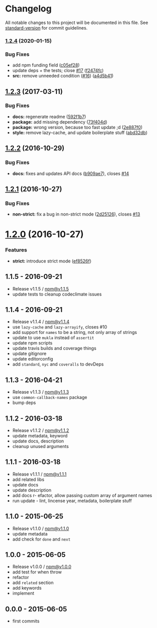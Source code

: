 # Changelog

All notable changes to this project will be documented in this file. See [standard-version](https://github.com/conventional-changelog/standard-version) for commit guidelines.

### [1.2.4](https://github.com/tunnckocore/is-async-function/compare/v1.2.3...v1.2.4) (2020-01-15)


### Bug Fixes

* add npm funding field ([c05ef28](https://github.com/tunnckocore/is-async-function/commit/c05ef28a1aa33543fc29c1c897613dc8676c1afc))
* update deps + the tests; close [#17](https://github.com/tunnckocore/is-async-function/issues/17) ([f2474fc](https://github.com/tunnckocore/is-async-function/commit/f2474fcd339935b9aba7f96668a4a3c66a12a5c3))
* **src:** remove unneeded condition ([#16](https://github.com/tunnckocore/is-async-function/issues/16)) ([a4d5b41](https://github.com/tunnckocore/is-async-function/commit/a4d5b41fb38efabf735dc3f63779070b0e762c17))

<a name="1.2.3"></a>
## [1.2.3](https://github.com/tunnckocore/is-async-function/compare/v1.2.2...v1.2.3) (2017-03-11)


### Bug Fixes

* **docs:** regenerate readme ([592f1b7](https://github.com/tunnckocore/is-async-function/commit/592f1b7))
* **package:** add missing dependency ([73f404d](https://github.com/tunnckocore/is-async-function/commit/73f404d))
* **package:** wrong version, because too fast update ;d ([2e887f0](https://github.com/tunnckocore/is-async-function/commit/2e887f0))
* **style:** remove lazy-cache, and update boilerplate stuff ([abd32db](https://github.com/tunnckocore/is-async-function/commit/abd32db))



<a name="1.2.2"></a>
## [1.2.2](https://github.com/tunnckocore/is-async-function/compare/v1.2.1...v1.2.2) (2016-10-29)


### Bug Fixes

* **docs:** fixes and updates API docs ([b909ae7](https://github.com/tunnckocore/is-async-function/commit/b909ae7)), closes [#14](https://github.com/tunnckocore/is-async-function/issues/14)



<a name="1.2.1"></a>
## [1.2.1](https://github.com/tunnckocore/is-async-function/compare/v1.2.0...v1.2.1) (2016-10-27)


### Bug Fixes

* **non-strict:** fix a bug in non-strict mode ([2d25126](https://github.com/tunnckocore/is-async-function/commit/2d25126)), closes [#13](https://github.com/tunnckocore/is-async-function/issues/13)



<a name="1.2.0"></a>
# [1.2.0](https://github.com/tunnckocore/is-async-function/compare/v1.1.5...v1.2.0) (2016-10-27)


### Features

* **strict:** introduce strict mode ([ef8526f](https://github.com/tunnckocore/is-async-function/commit/ef8526f))





## 1.1.5 - 2016-09-21
- Release v1.1.5 / npm@v1.1.5
- update tests to cleanup codeclimate issues

## 1.1.4 - 2016-09-21
- Release v1.1.4 / npm@v1.1.4
- use `lazy-cache` and `lazy-arrayify`, closes #10
- add support for `names` to be a string, not only array of strings
- update to use `mukla` instead of `assertit`
- update npm scripts
- update travis builds and coverage things
- update gitignore
- update editorconfig
- add `standard`, `nyc` and `coveralls` to devDeps

## 1.1.3 - 2016-04-21
- Release v1.1.3 / npm@v1.1.3
- use `common-callback-names` package
- bump deps

## 1.1.2 - 2016-03-18
- Release v1.1.2 / npm@v1.1.2
- update metadata, keyword
- update docs, description
- cleanup unused arguments

## 1.1.1 - 2016-03-18
- Release v1.1.1 / npm@v1.1.1
- add related libs
- update docs
- update description
- add docs
r- efactor, allow passing custom array of argument names
- run update - lint, lincense year, metadata, boilerplate stuff

## 1.1.0 - 2015-06-25
- Release v1.1.0 / npm@v1.1.0
- update metadata
- add check for `done` and `next`

## 1.0.0 - 2015-06-05
- Release v1.0.0 / npm@v1.0.0
- add test for when throw
- refactor
- add `related` section
- add keywords
- implement

## 0.0.0 - 2015-06-05
- first commits